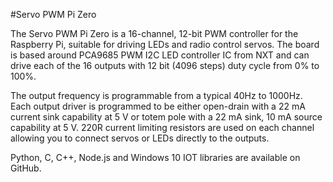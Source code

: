 <!--
---
name: Servo PWM Pi Zero
class: board
type: io,motor
formfactor: pHAT
manufacturer: AB Electronics UK
description: 16-channel, 12-bit PWM Controller
url: https://www.abelectronics.co.uk/p/72/servo-pwm-pi-zero
github: https://github.com/abelectronicsuk
schematic: https://www.abelectronics.co.uk/docs/pdf/schematic-servopi-zero.pdf
buy: https://www.abelectronics.co.uk/p/72/servo-pwm-pi-zero
image: 'ab-servo-pwm-pi-zero.png'
pincount: 40
eeprom: no
power:
  '1':
  '2':
ground:
  '6':
  '14':
  '20':
  '30':
  '39':
pin:
  '3':
    mode: i2c
  '5':
    mode: i2c
  '7':
    name: OE
    mode: output
    active: high
i2c:
  '0x40':
    alternate: [ '0x40', '0x41', '0x42', '0x43', '0x44', '0x45', '0x46', '0x47', '0x48', '0x49', '0x4A', '0x4B', '0x4C', '0x4D', '0x4E', '0x4F','0x50', '0x51', '0x52', '0x53', '0x54', '0x55', '0x56', '0x57', '0x58', '0x59', '0x5A', '0x5B', '0x5C', '0x5D', '0x5E', '0x5F','0x60', '0x61', '0x62', '0x63', '0x64', '0x65', '0x66', '0x67', '0x68', '0x69', '0x6A', '0x6B', '0x6C', '0x6D', '0x6E', '0x6F','0x70', '0x71', '0x72', '0x73', '0x74', '0x75', '0x76', '0x77', '0x78', '0x79', '0x7A', '0x7B', '0x7C', '0x7D', '0x7E', '0x7F' ]
    name: PCA9685
    device: PCA9685
-->
#Servo PWM Pi Zero

The Servo PWM Pi Zero is a 16-channel, 12-bit PWM controller for the Raspberry Pi, suitable for driving LEDs and radio control servos. The board is based around PCA9685 PWM I2C LED controller IC from NXT and can drive each of the 16 outputs with 12 bit (4096 steps) duty cycle from 0%  to 100%.

The output frequency is programmable from a typical 40Hz to 1000Hz. Each output driver is programmed to be either open-drain with a 22 mA current sink capability at 5 V or totem pole with a 22 mA sink, 10 mA source capability at 5 V. 220R current limiting resistors are used on each channel allowing you to connect servos or LEDs directly to the outputs.

Python, C, C++, Node.js and Windows 10 IOT libraries are available on GitHub.